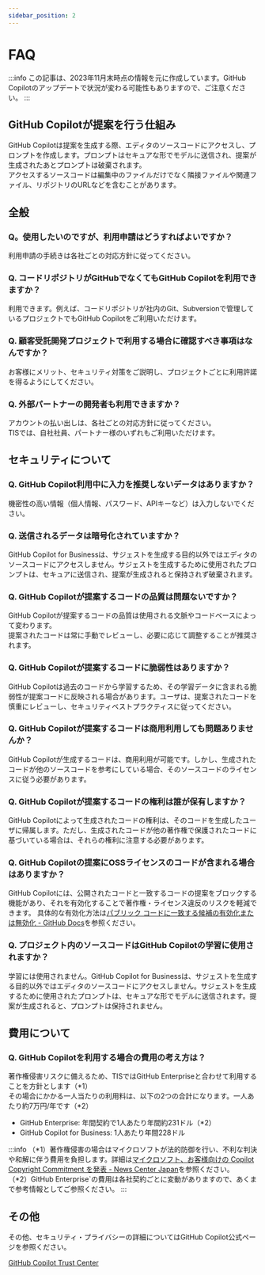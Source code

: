 ```yaml
---
sidebar_position: 2
---
```


# FAQ

:::info
この記事は、2023年11月末時点の情報を元に作成しています。GitHub Copilotのアップデートで状況が変わる可能性もありますので、ご注意ください。
:::

## GitHub Copilotが提案を行う仕組み

GitHub Copilotは提案を生成する際、エディタのソースコードにアクセスし、プロンプトを作成します。プロンプトはセキュアな形でモデルに送信され、提案が生成されたあとプロンプトは破棄されます。<br/>
アクセスするソースコードは編集中のファイルだけでなく隣接ファイルや関連ファイル、リポジトリのURLなどを含むことがあります。

## 全般

### Q。使用したいのですが、利用申請はどうすればよいですか？

利用申請の手続きは各社ごとの対応方針に従ってください。

### Q. コードリポジトリがGitHubでなくてもGitHub Copilotを利用できますか？

利用できます。例えば、コードリポジトリが社内のGit、Subversionで管理しているプロジェクトでもGitHub Copilotをご利用いただけます。

### Q. 顧客受託開発プロジェクトで利用する場合に確認すべき事項はなんですか？

お客様にメリット、セキュリティ対策をご説明し、プロジェクトごとに利用許諾を得るようにしてください。

### Q. 外部パートナーの開発者も利用できますか？

アカウントの払い出しは、各社ごとの対応方針に従ってください。<br/>
TISでは、自社社員、パートナー様のいずれもご利用いただけます。

## セキュリティについて

### Q. GitHub Copilot利用中に入力を推奨しないデータはありますか？

機密性の高い情報（個人情報、パスワード、APIキーなど）は入力しないでください。

### Q. 送信されるデータは暗号化されていますか？

GitHub Copilot for Businessは、サジェストを生成する目的以外ではエディタのソースコードにアクセスしません。サジェストを生成するために使用されたプロンプトは、セキュアに送信され、提案が生成されると保持されず破棄されます。

### Q. GitHub Copilotが提案するコードの品質は問題ないですか？

GitHub Copilotが提案するコードの品質は使用される文脈やコードベースによって変わります。<br/>
提案されたコードは常に手動でレビューし、必要に応じて調整することが推奨されます。

### Q. GitHub Copilotが提案するコードに脆弱性はありますか？

GitHub Copilotは過去のコードから学習するため、その学習データに含まれる脆弱性が提案コードに反映される場合があります。ユーザは、提案されたコードを慎重にレビューし、セキュリティベストプラクティスに従ってください。

### Q. GitHub Copilotが提案するコードは商用利用しても問題ありませんか？

GitHub Copilotが生成するコードは、商用利用が可能です。しかし、生成されたコードが他のソースコードを参考にしている場合、そのソースコードのライセンスに従う必要があります。

### Q. GitHub Copilotが提案するコードの権利は誰が保有しますか？

GitHub Copilotによって生成されたコードの権利は、そのコードを生成したユーザに帰属します。ただし、生成されたコードが他の著作権で保護されたコードに基づいている場合は、それらの権利に注意する必要があります。

### Q. GitHub Copilotの提案にOSSライセンスのコードが含まれる場合はありますか？

GitHub Copilotには、公開されたコードと一致するコードの提案をブロックする機能があり、それを有効化することで著作権・ライセンス違反のリスクを軽減できます。
具体的な有効化方法は[パブリック コードに一致する候補の有効化または無効化 - GitHub Docs](https://docs.github.com/ja/copilot/managing-copilot/managing-copilot-as-an-individual-subscriber/managing-copilot-policies-as-an-individual-subscriber#enabling-or-disabling-suggestions-matching-public-code)を参照ください。

### Q. プロジェクト内のソースコードはGitHub Copilotの学習に使用されますか？

学習には使用されません。GitHub Copilot for Businessは、サジェストを生成する目的以外ではエディタのソースコードにアクセスしません。サジェストを生成するために使用されたプロンプトは、セキュアな形でモデルに送信されます。提案が生成されると、プロンプトは保持されません。

## 費用について

### Q. GitHub Copilotを利用する場合の費用の考え方は？

著作権侵害リスクに備えるため、TISではGitHub Enterpriseと合わせて利用することを方針とします（*1）<br/>
その場合にかかる一人当たりの利用料は、以下の2つの合計になります。一人あたり約7万円/年です（*2）

- GitHub Enterprise: 年間契約で1人あたり年間約231ドル（*2）
- GitHub Copilot for Business: 1人あたり年間228ドル

:::info
（*1）著作権侵害の場合はマイクロソフトが法的防御を行い、不利な判決や和解に伴う費用を負担します。詳細は[マイクロソフト、お客様向けの Copilot Copyright Commitment を発表 - News Center Japan](https://news.microsoft.com/ja-jp/2023/09/12/230912-copilot-copyright-commitment-ai-legal-concerns/)を参照ください。<br/>
（*2）GitHub Enterprise`の費用は各社契約ごとに変動がありますので、あくまで参考情報としてご参照ください。
:::

## その他

その他、セキュリティ・プライバシーの詳細についてはGitHub Copilot公式ページを参照ください。

[GitHub Copilot Trust Center](https://resources.github.com/copilot-trust-center/)
